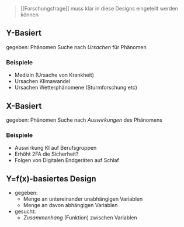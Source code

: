 >  [[Forschungsfrage]] muss klar in diese Designs eingeteilt werden können

## Y-Basiert
gegeben: Phänomen
Suche nach _Ursachen_ für Phänomen

### Beispiele
- Medizin (Ursache von Krankheit)
- Ursachen Klimawandel
- Ursachen Wetterphänomene (Sturmforschung etc)

## X-Basiert
gegeben: Phänomen
Suche nach _Auswirkungen_ des Phänomens

### Beispiele
- Auswirkung KI auf Berufsgruppen
- Erhöht 2FA die Sicherheit?
- Folgen von Digitalen Endgeräten auf Schlaf

## Y=f(x)-basiertes Design
- gegeben: 
	- Menge an untereinander unabhängigen Variablen
	- Menge an davon abhängigen Variablen
- gesucht:
	- _Zusammenhang_ (Funktion) zwischen Variablen

